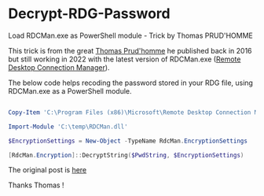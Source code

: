 # Decrypt-RDG-Password
Load RDCMan.exe as PowerShell module - Trick by Thomas PRUD'HOMME

This trick is from the great [Thomas Prud'homme](https://blog.prudhomme.wtf/author/thomas/) he published back in 2016 but still working in 2022 with the latest version of RDCMan.exe ([Remote Desktop Connection Manager](https://learn.microsoft.com/en-us/sysinternals/downloads/rdcman)).

The below code helps recoding the password stored in your RDG file, using RDCMan.exe as a PowerShell module.

```powershell

Copy-Item 'C:\Program Files (x86)\Microsoft\Remote Desktop Connection Manager\RDCMan.exe' 'C:\temp\RDCMan.dll'

Import-Module 'C:\temp\RDCMan.dll'

$EncryptionSettings = New-Object -TypeName RdcMan.EncryptionSettings

[RdcMan.Encryption]::DecryptString($PwdString, $EncryptionSettings)

```

The original post is [here](https://blog.prudhomme.wtf/2016/03/16/use-powershell-to-decrypt-password-stored-in-a-rdg-file/)

Thanks Thomas !
